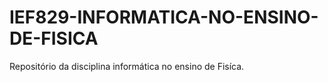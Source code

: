 # IEF829-INFORMATICA-NO-ENSINO-DE-FISICA
Repositório da disciplina informática no ensino de Fisíca.
